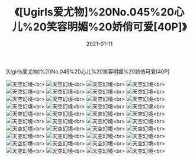 ﻿---
layout: post
title: 《[Ugirls爱尤物]%20No.045%20心儿%20笑容明媚%20娇俏可爱[40P]》
date: 2021-01-11
img: http://photo.orgx.cf/性感/2021/[Ugirls爱尤物]%20No.045%20心儿%20笑容明媚%20娇俏可爱[40P]/000.jpg
tags: [美女,性感,泳衣]
---

[Ugirls爱尤物]%20No.045%20心儿%20笑容明媚%20娇俏可爱[40P]



![天空幻境](http://photo.orgx.cf/性感/2021/[Ugirls爱尤物]%20No.045%20心儿%20笑容明媚%20娇俏可爱[40P]/001.jpg''天空幻境'')<br>
![天空幻境](http://photo.orgx.cf/性感/2021/[Ugirls爱尤物]%20No.045%20心儿%20笑容明媚%20娇俏可爱[40P]/002.jpg''天空幻境'')<br>
![天空幻境](http://photo.orgx.cf/性感/2021/[Ugirls爱尤物]%20No.045%20心儿%20笑容明媚%20娇俏可爱[40P]/003.jpg''天空幻境'')<br>
![天空幻境](http://photo.orgx.cf/性感/2021/[Ugirls爱尤物]%20No.045%20心儿%20笑容明媚%20娇俏可爱[40P]/004.jpg''天空幻境'')<br>
![天空幻境](http://photo.orgx.cf/性感/2021/[Ugirls爱尤物]%20No.045%20心儿%20笑容明媚%20娇俏可爱[40P]/005.jpg''天空幻境'')<br>
![天空幻境](http://photo.orgx.cf/性感/2021/[Ugirls爱尤物]%20No.045%20心儿%20笑容明媚%20娇俏可爱[40P]/006.jpg''天空幻境'')<br>
![天空幻境](http://photo.orgx.cf/性感/2021/[Ugirls爱尤物]%20No.045%20心儿%20笑容明媚%20娇俏可爱[40P]/007.jpg''天空幻境'')<br>
![天空幻境](http://photo.orgx.cf/性感/2021/[Ugirls爱尤物]%20No.045%20心儿%20笑容明媚%20娇俏可爱[40P]/008.jpg''天空幻境'')<br>
![天空幻境](http://photo.orgx.cf/性感/2021/[Ugirls爱尤物]%20No.045%20心儿%20笑容明媚%20娇俏可爱[40P]/009.jpg''天空幻境'')<br>
![天空幻境](http://photo.orgx.cf/性感/2021/[Ugirls爱尤物]%20No.045%20心儿%20笑容明媚%20娇俏可爱[40P]/010.jpg''天空幻境'')<br>
![天空幻境](http://photo.orgx.cf/性感/2021/[Ugirls爱尤物]%20No.045%20心儿%20笑容明媚%20娇俏可爱[40P]/011.jpg''天空幻境'')<br>
![天空幻境](http://photo.orgx.cf/性感/2021/[Ugirls爱尤物]%20No.045%20心儿%20笑容明媚%20娇俏可爱[40P]/012.jpg''天空幻境'')<br>
![天空幻境](http://photo.orgx.cf/性感/2021/[Ugirls爱尤物]%20No.045%20心儿%20笑容明媚%20娇俏可爱[40P]/013.jpg''天空幻境'')<br>
![天空幻境](http://photo.orgx.cf/性感/2021/[Ugirls爱尤物]%20No.045%20心儿%20笑容明媚%20娇俏可爱[40P]/014.jpg''天空幻境'')<br>
![天空幻境](http://photo.orgx.cf/性感/2021/[Ugirls爱尤物]%20No.045%20心儿%20笑容明媚%20娇俏可爱[40P]/015.jpg''天空幻境'')<br>
![天空幻境](http://photo.orgx.cf/性感/2021/[Ugirls爱尤物]%20No.045%20心儿%20笑容明媚%20娇俏可爱[40P]/016.jpg''天空幻境'')<br>
![天空幻境](http://photo.orgx.cf/性感/2021/[Ugirls爱尤物]%20No.045%20心儿%20笑容明媚%20娇俏可爱[40P]/017.jpg''天空幻境'')<br>
![天空幻境](http://photo.orgx.cf/性感/2021/[Ugirls爱尤物]%20No.045%20心儿%20笑容明媚%20娇俏可爱[40P]/018.jpg''天空幻境'')<br>
![天空幻境](http://photo.orgx.cf/性感/2021/[Ugirls爱尤物]%20No.045%20心儿%20笑容明媚%20娇俏可爱[40P]/019.jpg''天空幻境'')<br>
![天空幻境](http://photo.orgx.cf/性感/2021/[Ugirls爱尤物]%20No.045%20心儿%20笑容明媚%20娇俏可爱[40P]/020.jpg''天空幻境'')<br>
![天空幻境](http://photo.orgx.cf/性感/2021/[Ugirls爱尤物]%20No.045%20心儿%20笑容明媚%20娇俏可爱[40P]/021.jpg''天空幻境'')<br>
![天空幻境](http://photo.orgx.cf/性感/2021/[Ugirls爱尤物]%20No.045%20心儿%20笑容明媚%20娇俏可爱[40P]/022.jpg''天空幻境'')<br>
![天空幻境](http://photo.orgx.cf/性感/2021/[Ugirls爱尤物]%20No.045%20心儿%20笑容明媚%20娇俏可爱[40P]/023.jpg''天空幻境'')<br>
![天空幻境](http://photo.orgx.cf/性感/2021/[Ugirls爱尤物]%20No.045%20心儿%20笑容明媚%20娇俏可爱[40P]/024.jpg''天空幻境'')<br>
![天空幻境](http://photo.orgx.cf/性感/2021/[Ugirls爱尤物]%20No.045%20心儿%20笑容明媚%20娇俏可爱[40P]/025.jpg''天空幻境'')<br>
![天空幻境](http://photo.orgx.cf/性感/2021/[Ugirls爱尤物]%20No.045%20心儿%20笑容明媚%20娇俏可爱[40P]/026.jpg''天空幻境'')<br>
![天空幻境](http://photo.orgx.cf/性感/2021/[Ugirls爱尤物]%20No.045%20心儿%20笑容明媚%20娇俏可爱[40P]/027.jpg''天空幻境'')<br>
![天空幻境](http://photo.orgx.cf/性感/2021/[Ugirls爱尤物]%20No.045%20心儿%20笑容明媚%20娇俏可爱[40P]/028.jpg''天空幻境'')<br>
![天空幻境](http://photo.orgx.cf/性感/2021/[Ugirls爱尤物]%20No.045%20心儿%20笑容明媚%20娇俏可爱[40P]/029.jpg''天空幻境'')<br>
![天空幻境](http://photo.orgx.cf/性感/2021/[Ugirls爱尤物]%20No.045%20心儿%20笑容明媚%20娇俏可爱[40P]/030.jpg''天空幻境'')<br>
![天空幻境](http://photo.orgx.cf/性感/2021/[Ugirls爱尤物]%20No.045%20心儿%20笑容明媚%20娇俏可爱[40P]/031.jpg''天空幻境'')<br>
![天空幻境](http://photo.orgx.cf/性感/2021/[Ugirls爱尤物]%20No.045%20心儿%20笑容明媚%20娇俏可爱[40P]/032.jpg''天空幻境'')<br>
![天空幻境](http://photo.orgx.cf/性感/2021/[Ugirls爱尤物]%20No.045%20心儿%20笑容明媚%20娇俏可爱[40P]/033.jpg''天空幻境'')<br>
![天空幻境](http://photo.orgx.cf/性感/2021/[Ugirls爱尤物]%20No.045%20心儿%20笑容明媚%20娇俏可爱[40P]/034.jpg''天空幻境'')<br>
![天空幻境](http://photo.orgx.cf/性感/2021/[Ugirls爱尤物]%20No.045%20心儿%20笑容明媚%20娇俏可爱[40P]/035.jpg''天空幻境'')<br>
![天空幻境](http://photo.orgx.cf/性感/2021/[Ugirls爱尤物]%20No.045%20心儿%20笑容明媚%20娇俏可爱[40P]/036.jpg''天空幻境'')<br>
![天空幻境](http://photo.orgx.cf/性感/2021/[Ugirls爱尤物]%20No.045%20心儿%20笑容明媚%20娇俏可爱[40P]/037.jpg''天空幻境'')<br>
![天空幻境](http://photo.orgx.cf/性感/2021/[Ugirls爱尤物]%20No.045%20心儿%20笑容明媚%20娇俏可爱[40P]/038.jpg''天空幻境'')<br>
![天空幻境](http://photo.orgx.cf/性感/2021/[Ugirls爱尤物]%20No.045%20心儿%20笑容明媚%20娇俏可爱[40P]/039.jpg''天空幻境'')<br>
![天空幻境](http://photo.orgx.cf/性感/2021/[Ugirls爱尤物]%20No.045%20心儿%20笑容明媚%20娇俏可爱[40P]/040.jpg''天空幻境'')<br>